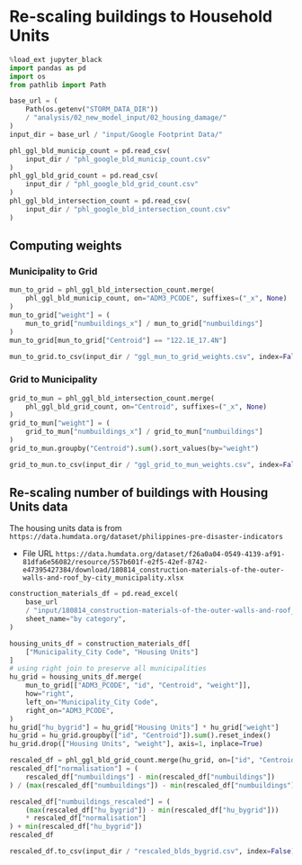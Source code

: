 # Re-scaling buildings to Household Units

```python
%load_ext jupyter_black
import pandas as pd
import os
from pathlib import Path
```

```python
base_url = (
    Path(os.getenv("STORM_DATA_DIR"))
    / "analysis/02_new_model_input/02_housing_damage/"
)
input_dir = base_url / "input/Google Footprint Data/"
```

```python
phl_ggl_bld_municip_count = pd.read_csv(
    input_dir / "phl_google_bld_municip_count.csv"
)
phl_ggl_bld_grid_count = pd.read_csv(
    input_dir / "phl_google_bld_grid_count.csv"
)
phl_ggl_bld_intersection_count = pd.read_csv(
    input_dir / "phl_google_bld_intersection_count.csv"
)
```

## Computing weights

### Municipality to Grid

```python
mun_to_grid = phl_ggl_bld_intersection_count.merge(
    phl_ggl_bld_municip_count, on="ADM3_PCODE", suffixes=("_x", None)
)
mun_to_grid["weight"] = (
    mun_to_grid["numbuildings_x"] / mun_to_grid["numbuildings"]
)
mun_to_grid[mun_to_grid["Centroid"] == "122.1E_17.4N"]
```

```python
mun_to_grid.to_csv(input_dir / "ggl_mun_to_grid_weights.csv", index=False)
```

### Grid to Municipality

```python
grid_to_mun = phl_ggl_bld_intersection_count.merge(
    phl_ggl_bld_grid_count, on="Centroid", suffixes=("_x", None)
)
grid_to_mun["weight"] = (
    grid_to_mun["numbuildings_x"] / grid_to_mun["numbuildings"]
)
grid_to_mun.groupby("Centroid").sum().sort_values(by="weight")
```

```python
grid_to_mun.to_csv(input_dir / "ggl_grid_to_mun_weights.csv", index=False)
```

## Re-scaling number of buildings with Housing Units data

The housing units data is from `https://data.humdata.org/dataset/philippines-pre-disaster-indicators`

- File URL `https://data.humdata.org/dataset/f26a0a04-0549-4139-af91-81dfa6e56082/resource/557b601f-e2f5-42ef-8742-e47395427384/download/180814_construction-materials-of-the-outer-walls-and-roof_by-city_municipality.xlsx`

```python
construction_materials_df = pd.read_excel(
    base_url
    / "input/180814_construction-materials-of-the-outer-walls-and-roof_by-city_municipality.xlsx",
    sheet_name="by category",
)
```

```python
housing_units_df = construction_materials_df[
    ["Municipality_City Code", "Housing Units"]
]
# using right join to preserve all municipalities
hu_grid = housing_units_df.merge(
    mun_to_grid[["ADM3_PCODE", "id", "Centroid", "weight"]],
    how="right",
    left_on="Municipality_City Code",
    right_on="ADM3_PCODE",
)
hu_grid["hu_bygrid"] = hu_grid["Housing Units"] * hu_grid["weight"]
hu_grid = hu_grid.groupby(["id", "Centroid"]).sum().reset_index()
hu_grid.drop(["Housing Units", "weight"], axis=1, inplace=True)
```

```python
rescaled_df = phl_ggl_bld_grid_count.merge(hu_grid, on=["id", "Centroid"])
rescaled_df["normalisation"] = (
    rescaled_df["numbuildings"] - min(rescaled_df["numbuildings"])
) / (max(rescaled_df["numbuildings"]) - min(rescaled_df["numbuildings"]))
```

```python
rescaled_df["numbuildings_rescaled"] = (
    (max(rescaled_df["hu_bygrid"]) - min(rescaled_df["hu_bygrid"]))
    * rescaled_df["normalisation"]
) + min(rescaled_df["hu_bygrid"])
rescaled_df
```

```python
rescaled_df.to_csv(input_dir / "rescaled_blds_bygrid.csv", index=False)
```
